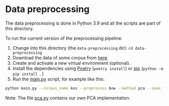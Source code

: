 # Data preprocessing

The data preprocessing is done in Python 3.9 and all the scripts are part of this directory.

To run the current version of the preprocessing pipeline:

1. Change into this directory (the `data-preprocessing` dir): `cd data-preprocessing`
2. Download the data of some corpus from [here](https://archive.ics.uci.edu/ml/datasets/Bag+of+Words).
3. Create and activate a new virtual environment (optional).
4. Install the dependencies using [Poetry] (`poetry install`) or [pip] (`python -m pip install .`) 
5. Run the [main.py](./main.py) script, for example like this:
```bash
python main.py --corpus_name kos --preprocess bow --method pca --save_figure
```

Note: The file [pca.py](./pca.py) contains our own PCA implementation.


<!-- links references -->

[Poetry]: https://python-poetry.org/

[pip]: https://pypi.org/project/pip/
